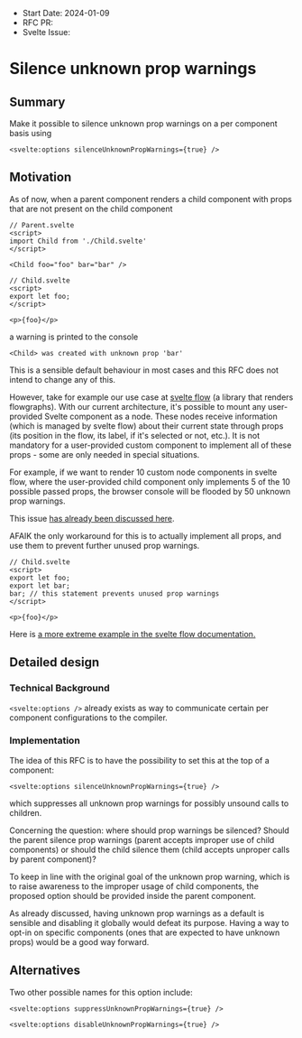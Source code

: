 - Start Date: 2024-01-09
- RFC PR:
- Svelte Issue:

# Silence unknown prop warnings

## Summary

Make it possible to silence unknown prop warnings on a per component basis using

```svelte
<svelte:options silenceUnknownPropWarnings={true} />
```

## Motivation

As of now, when a parent component renders a child component with props that are not present on the child component

```svelte
// Parent.svelte
<script>
import Child from './Child.svelte'
</script>

<Child foo="foo" bar="bar" />
```

```svelte
// Child.svelte
<script>
export let foo;
</script>

<p>{foo}</p>
```

a warning is printed to the console

```console
<Child> was created with unknown prop 'bar'
```

This is a sensible default behaviour in most cases and this RFC does not intend to change any of this.

However, take for example our use case at [svelte flow](https://svelteflow.dev/) (a library that renders flowgraphs). With our current architecture, it's possible to mount any user-provided Svelte component as a node. These nodes receive information (which is managed by svelte flow) about their current state through props (its position in the flow, its label, if it's selected or not, etc.). It is not mandatory for a user-provided custom component to implement all of these props - some are only needed in special situations.

For example, if we want to render 10 custom node components in svelte flow, where the user-provided child component only implements 5 of the 10 possible passed props, the browser console will be flooded by 50 unknown prop warnings.

This issue [has already been discussed here](https://github.com/sveltejs/svelte/issues/5892#issuecomment-762660755).

AFAIK the only workaround for this is to actually implement all props, and use them to prevent further unused prop warnings.

```svelte
// Child.svelte
<script>
export let foo;
export let bar;
bar; // this statement prevents unused prop warnings
</script>

<p>{foo}</p>
```

Here is [a more extreme example in the svelte flow documentation.](https://svelteflow.dev/learn/guides/custom-nodes#suppress-unknown-prop-warnings)

## Detailed design

### Technical Background

`<svelte:options />` already exists as way to communicate certain per component configurations to the compiler.

### Implementation

The idea of this RFC is to have the possibility to set this at the top of a component:

```svelte
<svelte:options silenceUnknownPropWarnings={true} />
```

which suppresses all unknown prop warnings for possibly unsound calls to children.

Concerning the question: where should prop warnings be silenced? Should the parent silence prop warnings (parent accepts improper use of child components) or should the child silence them (child accepts unproper calls by parent component)?

To keep in line with the original goal of the unknown prop warning, which is to raise awareness to the improper usage of child components, the proposed option should be provided inside the parent component.

As already discussed, having unknown prop warnings as a default is sensible and disabling it globally would defeat its purpose. Having a way to opt-in on specific components (ones that are expected to have unknown props) would be a good way forward.

## Alternatives

Two other possible names for this option include:

```svelte
<svelte:options suppressUnknownPropWarnings={true} />
```

```svelte
<svelte:options disableUnknownPropWarnings={true} />
```
